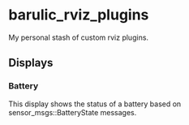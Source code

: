 # barulic_rviz_plugins
My personal stash of custom rviz plugins.

## Displays

### Battery

This display shows the status of a battery based on sensor_msgs::BatteryState messages.
